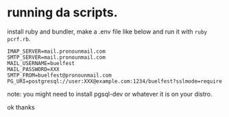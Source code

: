 # running da scripts.

install ruby and bundler, make a .env file like below and run it with
`ruby pcrf.rb`.

```properties
IMAP_SERVER=mail.pronounmail.com
SMTP_SERVER=mail.pronounmail.com
MAIL_USERNAME=buelfest
MAIL_PASSWORD=XXX
SMTP_FROM=buelfest@pronounmail.com
PG_URI=postgresql://user:XXX@example.com:1234/buelfest?sslmode=require
```

note: you might need to install pgsql-dev or whatever it is on your distro.

ok thanks
